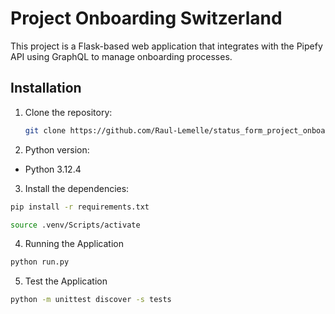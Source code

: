 # Project Onboarding Switzerland

This project is a Flask-based web application that integrates with the Pipefy API using GraphQL to manage onboarding processes.

## Installation

1. Clone the repository:
   ```bash
   git clone https://github.com/Raul-Lemelle/status_form_project_onboarding_switzerland
   ```

2. Python version:
- Python 3.12.4

3. Install the dependencies:
```bash
pip install -r requirements.txt
```

```bash
source .venv/Scripts/activate
```

4. Running the Application
```bash
python run.py
```

5. Test the Application
```bash
python -m unittest discover -s tests
```